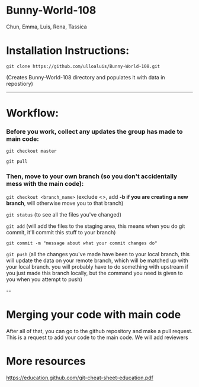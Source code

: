 # Bunny-World-108
Chun, Emma, Luis, Rena, Tassica


# Installation Instructions:

`git clone https://github.com/ulloaluis/Bunny-World-108.git`

(Creates Bunny-World-108 directory and populates it with data in repostiory)

--------------

# Workflow:

### Before you work, collect any updates the group has made to main code:

`git checkout master`

`git pull`

### Then, move to your own branch (so you don't accidentally mess with the main code):

`git checkout <branch_name>`  (exclude <>, add **-b if you are creating a new branch**, will otherwise move you to that branch)

`git status`  (to see all the files you've changed)

`git add` (will add the files to the staging area, this means when you do git commit, it'll commit this stuff to your branch)

`git commit -m "message about what your commit changes do" `

`git push` (all the changes you've made have been to your local branch, this will update the data on your remote branch, which will be matched up with your local branch. you will probably have to do something with upstream if you just made this branch locally, but the command you need is given to you when you attempt to push)

--
# Merging your code with main code

After all of that, you can go to the github repository and make a pull request. This is a request to add your code to the main code. We will add reviewers


# More resources
https://education.github.com/git-cheat-sheet-education.pdf
